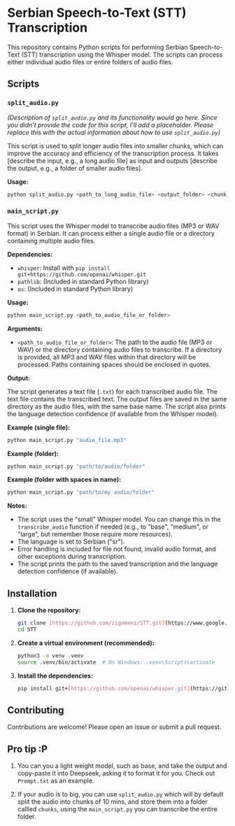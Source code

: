 # Serbian Speech-to-Text (STT) Transcription

This repository contains Python scripts for performing Serbian Speech-to-Text (STT) transcription using the Whisper model.  The scripts can process either individual audio files or entire folders of audio files.

## Scripts

### `split_audio.py`

*(Description of `split_audio.py` and its functionality would go here.  Since you didn't provide the code for this script, I'll add a placeholder.  Please replace this with the actual information about how to use `split_audio.py`)*

This script is used to split longer audio files into smaller chunks, which can improve the accuracy and efficiency of the transcription process.  It takes [describe the input, e.g., a long audio file] as input and outputs [describe the output, e.g., a folder of smaller audio files].

**Usage:**

```bash
python split_audio.py <path_to_long_audio_file> <output_folder> <chunk_duration_seconds>
```

### `main_script.py`

This script uses the Whisper model to transcribe audio files (MP3 or WAV format) in Serbian. It can process either a single audio file or a directory containing multiple audio files.

**Dependencies:**

*   `whisper`:  Install with `pip install git+https://github.com/openai/whisper.git`
*   `pathlib`: (Included in standard Python library)
*   `os`: (Included in standard Python library)

**Usage:**

```bash
python main_script.py <path_to_audio_file_or_folder>
```

**Arguments:**

*   `<path_to_audio_file_or_folder>`:  The path to the audio file (MP3 or WAV) or the directory containing audio files to transcribe.  If a directory is provided, all MP3 and WAV files within that directory will be processed.  Paths containing spaces should be enclosed in quotes.

**Output:**

The script generates a text file (`.txt`) for each transcribed audio file. The text file contains the transcribed text.  The output files are saved in the same directory as the audio files, with the same base name. The script also prints the language detection confidence (if available from the Whisper model).

**Example (single file):**

```bash
python main_script.py "audio_file.mp3"
```

**Example (folder):**

```bash
python main_script.py "path/to/audio/folder"
```

**Example (folder with spaces in name):**
```bash
python main_script.py "path/to/my audio/folder"
```

**Notes:**

*   The script uses the "small" Whisper model. You can change this in the `transcribe_audio` function if needed (e.g., to "base", "medium", or "large", but remember those require more resources).
*   The language is set to Serbian ("sr").
*   Error handling is included for file not found, invalid audio format, and other exceptions during transcription.
*   The script prints the path to the saved transcription and the language detection confidence (if available).

## Installation

1.  **Clone the repository:**

    ```bash
    git clone [https://github.com/zigameni/STT.git](https://www.google.com/search?q=https://github.com/zigameni/STT.git)  # Replace with your repository URL
    cd STT
    ```

2.  **Create a virtual environment (recommended):**

    ```bash
    python3 -m venv .venv
    source .venv/bin/activate  # On Windows: .venv\Scripts\activate
    ```

3.  **Install the dependencies:**

    ```bash
    pip install git+[https://github.com/openai/whisper.git](https://github.com/openai/whisper.git)
    ```

## Contributing

Contributions are welcome!  Please open an issue or submit a pull request.

## Pro tip :P

1. You can you a light weight model, such as base, and take the output and copy-paste it into Deepseek, asking it to format it for you. Check out `Prompt.txt` as an example.

2. If your audio is to big, you can use `split_audio.py` which will by default split the audio into chunks of 10 mins, and store them into a folder callled `chunks`, using the `main_script.py` you can transcribe the entire folder.  
 